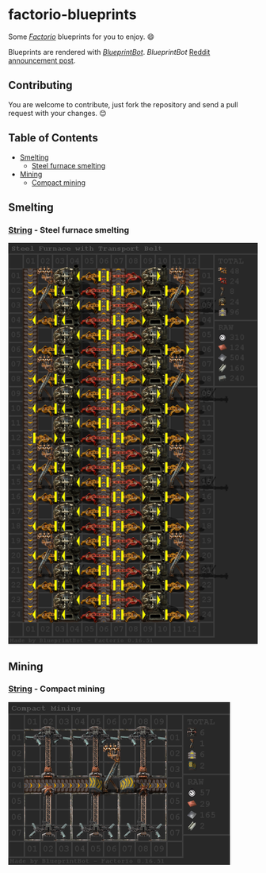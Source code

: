 # factorio-blueprints
Some [*Factorio*](https://www.factorio.com/) blueprints for you to enjoy. :smile:

Blueprints are rendered with [*BlueprintBot*](https://discordbots.org/bot/310607046020169729). *BlueprintBot* [Reddit announcement post](https://www.reddit.com/r/factorio/comments/6iwuz9/a_new_blueprint_image_bot_has_appeared/).

## Contributing
You are welcome to contribute, just fork the repository and send a pull request with your changes. :blush:

## Table of Contents
- [Smelting](#smelting)
  - [Steel furnace smelting](#string---steel-furnace-smelting)
- [Mining](#mining)
  - [Compact mining](#string---compact-mining)

## Smelting

### [String](/id/id0/string) - Steel furnace smelting
![id0](/id/id0/blueprint.png)

## Mining

### [String](/id/id1/string) - Compact mining
![id1](/id/id1/blueprint.png)
